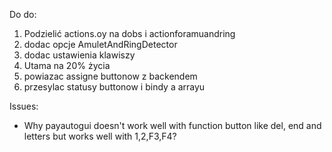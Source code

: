 Do do:
1. Podzielić actions.oy na dobs i actionforamuandring
2. dodac opcje AmuletAndRingDetector 
3. dodac ustawienia klawiszy
4. Utama na 20% życia
5. powiazac assigne buttonow z backendem
6. przesylac statusy buttonow i bindy a arrayu


Issues:
- Why payautogui doesn't work well with function button like del, end and letters but works well with 1,2,F3,F4?